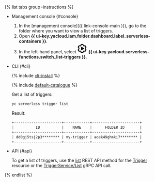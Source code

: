 {% list tabs group=instructions %}

- Management console {#console}

    1. In the [management console]({{ link-console-main }}), go to the folder where you want to view a list of triggers.
    1. Open **{{ ui-key.yacloud.iam.folder.dashboard.label_serverless-containers }}**.
    1. In the left-hand panel, select ![image](../../_assets/console-icons/gear-play.svg) **{{ ui-key.yacloud.serverless-functions.switch_list-triggers }}**.

- CLI {#cli}

    {% include [cli-install](../cli-install.md) %}

    {% include [default-catalogue](../default-catalogue.md) %}

    Get a list of triggers:

    ```bash
    yc serverless trigger list
    ```

    Result:

    ```text
    +----------------------+------------+----------------------+
    |          ID          |    NAME    |      FOLDER ID       |
    +----------------------+------------+----------------------+
    | dd0gj5tsj2p3******** | my-trigger | aoek49ghmki7******** |
    +----------------------+------------+----------------------+
    ```

- API {#api}

  To get a list of triggers, use the [list](../../serverless-containers/triggers/api-ref/Trigger/list.md) REST API method for the [Trigger](../../serverless-containers/triggers/api-ref/Trigger/index.md) resource or the [TriggerService/List](../../serverless-containers/triggers/api-ref/grpc/Trigger/list.md) gRPC API call.

{% endlist %}
